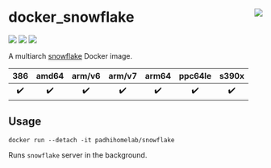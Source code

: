 # docker_snowflake <a href='https://github.com/padhi-homelab/docker_snowflake/actions?query=workflow%3A%22Docker+CI+Release%22'><img align='right' src='https://img.shields.io/github/workflow/status/padhi-homelab/docker_snowflake/Docker%20CI%20Release?logo=github&logoWidth=24&style=flat-square'></img></a>

<a href='https://microbadger.com/images/padhihomelab/snowflake'><img src='https://img.shields.io/microbadger/layers/padhihomelab/snowflake/latest?logo=docker&logoWidth=24&style=for-the-badge'></img></a>
<a href='https://hub.docker.com/r/padhihomelab/snowflake'><img src='https://img.shields.io/docker/image-size/padhihomelab/snowflake/latest?label=size%20%5Blatest%5D&logo=docker&logoWidth=24&style=for-the-badge'></img></a>
<a href='https://hub.docker.com/r/padhihomelab/snowflake'><img src='https://img.shields.io/docker/image-size/padhihomelab/snowflake/testing?label=size%20%5Btesting%5D&logo=docker&logoWidth=24&style=for-the-badge'></img></a>

A multiarch [snowflake] Docker image.

|        386         |       amd64        |       arm/v6       |       arm/v7       |       arm64        |      ppc64le       |       s390x        |
| :----------------: | :----------------: | :----------------: | :----------------: | :----------------: | :----------------: | :----------------: |
| :heavy_check_mark: | :heavy_check_mark: | :heavy_check_mark: | :heavy_check_mark: | :heavy_check_mark: | :heavy_check_mark: | :heavy_check_mark: |


## Usage

```
docker run --detach -it padhihomelab/snowflake
```

Runs `snowflake` server in the background.

_<More details to be added soon>_


[snowflake]:         https://snowflake.torproject.org/
